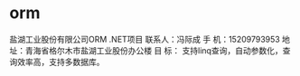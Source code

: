 # orm
盐湖工业股份有限公司ORM .NET项目
联系人：冯际成
手  机：15209793953
地  址：青海省格尔木市盐湖工业股份办公楼
目  标：
      支持linq查询，自动参数化，查询效率高，支持多数据库。
  
